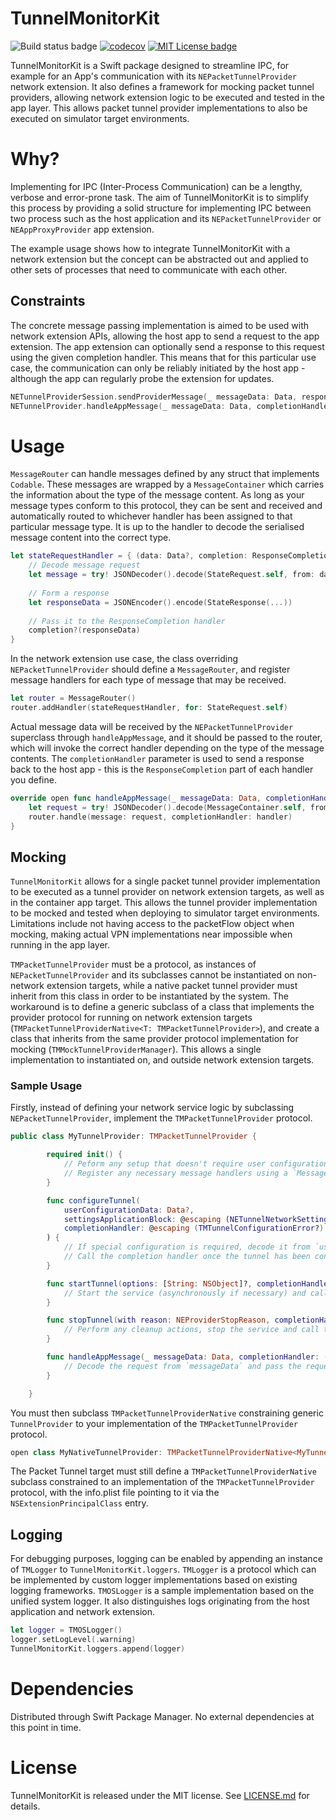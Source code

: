 # TunnelMonitorKit

![Build status badge](https://github.com/chrisjanusiewicz/TunnelMonitorKit/actions/workflows/ci.yml/badge.svg)
[![codecov](https://codecov.io/gh/ChrisJanusiewicz/TunnelMonitorKit/branch/master/graph/badge.svg?token=SI8AY4N5PS)](https://codecov.io/gh/ChrisJanusiewicz/TunnelMonitorKit)
[![MIT License badge](https://img.shields.io/badge/License-MIT-yellow.svg)](https://opensource.org/licenses/MIT)

TunnelMonitorKit is a Swift package designed to streamline IPC, for example for an App's communication with its `NEPacketTunnelProvider` network extension.
It also defines a framework for mocking packet tunnel providers, allowing network extension logic to be executed and tested in the app layer.
This allows packet tunnel provider implementations to also be executed on simulator target environments.

# Why?

Implementing for IPC (Inter-Process Communication) can be a lengthy, verbose and error-prone task.
The aim of TunnelMonitorKit is to simplify this process by providing a solid structure for implementing IPC between two process such as the host application and its `NEPacketTunnelProvider` or `NEAppProxyProvider` app extension.

The example usage shows how to integrate TunnelMonitorKit with a network extension but the concept can be abstracted out and applied to other sets of processes that need to communicate with each other.

## Constraints

The concrete message passing implementation is aimed to be used with network extension APIs, allowing the host app to send a request to the app extension.
The app extension can optionally send a response to this request using the given completion handler.
This means that for this particular use case, the communication can only be reliably initiated by the host app - although the app can regularly probe the extension for updates.

```swift
NETunnelProviderSession.sendProviderMessage(_ messageData: Data, responseHandler: ((Data?) -> Void)? = nil) throws
NETunnelProvider.handleAppMessage(_ messageData: Data, completionHandler: ((Data?) -> Void)? = nil)
```

# Usage

`MessageRouter` can handle messages defined by any struct that implements `Codable`.
These messages are wrapped by a `MessageContainer` which carries the information about the type of the message content.
As long as your message types conform to this protocol, they can be sent and received and automatically routed to whichever handler has been assigned to that particular message type.
It is up to the handler to decode the serialised message content into the correct type.

```swift
let stateRequestHandler = { (data: Data?, completion: ResponseCompletion) -> Void in
    // Decode message request
    let message = try! JSONDecoder().decode(StateRequest.self, from: data!)
    
    // Form a response
    let responseData = JSONEncoder().encode(StateResponse(...))
    
    // Pass it to the ResponseCompletion handler
    completion?(responseData)
}
```

In the network extension use case, the class overriding `NEPacketTunnelProvider` should define a `MessageRouter`, and register message handlers for each type of message that may be received.

```swift
let router = MessageRouter()
router.addHandler(stateRequestHandler, for: StateRequest.self)
```

Actual message data will be received by the `NEPacketTunnelProvider` superclass through `handleAppMessage`, and it should be passed to the router, which will invoke the correct handler depending on the type of the message contents.
The `completionHandler` parameter is used to send a response back to the host app - this is the `ResponseCompletion` part of each handler you define.

```swift
override open func handleAppMessage(_ messageData: Data, completionHandler: ((Data?) -> Void)?) {
    let request = try! JSONDecoder().decode(MessageContainer.self, from: messageData)
    router.handle(message: request, completionHandler: handler)
}
```

## Mocking

`TunnelMonitorKit` allows for a single packet tunnel provider implementation to be executed as a tunnel provider on network extension targets, as well as in the container app target.
This allows the tunnel provider implementation to be mocked and tested when deploying to simulator target environments.
Limitations include not having access to the packetFlow object when mocking, making actual VPN implementations near impossible when running in the app layer.

`TMPacketTunnelProvider` must be a protocol, as instances of `NEPacketTunnelProvider` and its subclasses cannot be instantiated on non-network extension targets, while a native packet tunnel provider must inherit from this class in order to be instantiated by the system.
The workaround is to define a generic subclass of a class that implements the provider protocol for running on network extension targets (`TMPacketTunnelProviderNative<T: TMPacketTunnelProvider>`), and create a class that inherits from the same provider protocol implementation for mocking (`TMMockTunnelProviderManager`).
This allows a single implementation to instantiated on, and outside network extension targets.

### Sample Usage

Firstly, instead of defining your network service logic by subclassing `NEPacketTunnelProvider`, implement the `TMPacketTunnelProvider` protocol.

```swift
public class MyTunnelProvider: TMPacketTunnelProvider {

        required init() {
            // Peform any setup that doesn't require user configuration
            // Register any necessary message handlers using a `MessageRouter` in order to take advantage of `TunnelMonitor` functionality
        }

        func configureTunnel(
            userConfigurationData: Data?,
            settingsApplicationBlock: @escaping (NETunnelNetworkSettings?, ((Error?) -> Void)?) -> Void,
            completionHandler: @escaping (TMTunnelConfigurationError?) -> Void
        ) {
            // If special configuration is required, decode it from `userConfigurationData`.
            // Call the completion handler once the tunnel has been configured.
        }

        func startTunnel(options: [String: NSObject]?, completionHandler: @escaping (Error?) -> Void) {
            // Start the service (asynchronously if necessary) and call the completion handler when finished.
        }

        func stopTunnel(with reason: NEProviderStopReason, completionHandler: @escaping () -> Void) {
            // Perform any cleanup actions, stop the service and call the completion handler.
        }

        func handleAppMessage(_ messageData: Data, completionHandler: ((Data?) -> Void)?) {
            // Decode the request from `messageData` and pass the request to a `MessageRouter` to respond using the correct message handler
        }

    }
```

You must then subclass `TMPacketTunnelProviderNative` constraining generic `TunnelProvider` to your implementation of the `TMPacketTunnelProvider` protocol.

```swift
open class MyNativeTunnelProvider: TMPacketTunnelProviderNative<MyTunnelProvider> { }
```

The Packet Tunnel target must still define a `TMPacketTunnelProviderNative` subclass constrained to an implementation of the `TMPacketTunnelProvider` protocol, with the info.plist file pointing to it via the `NSExtensionPrincipalClass` entry.

## Logging

For debugging purposes, logging can be enabled by appending an instance of `TMLogger` to `TunnelMonitorKit.loggers`.
`TMLogger` is a protocol which can be implemented by custom logger implementations based on existing logging frameworks.
`TMOSLogger` is a sample implementation based on the unified system logger.
It also distinguishes logs originating from the host application and network extension.

```swift
let logger = TMOSLogger()
logger.setLogLevel(.warning)
TunnelMonitorKit.loggers.append(logger)
```

# Dependencies

Distributed through Swift Package Manager. No external dependencies at this point in time.


# License

TunnelMonitorKit is released under the MIT license. See [LICENSE.md](LICENSE.md) for details.
